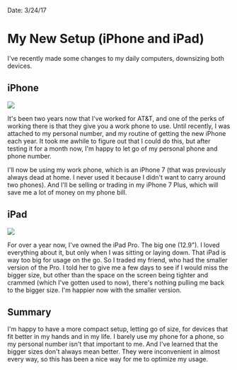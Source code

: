 Date: 3/24/17

# My New Setup (iPhone and iPad)

I've recently made some changes to my daily computers, downsizing both devices.

## iPhone

![](https://dl.dropboxusercontent.com/s/rwfdiqs51je7ag4/FullSizeRender.jpg)

It's been two years now that I've worked for AT&T, and one of the perks of working there is that they give you a work phone to use. Until recently, I was attached to my personal number, and my routine of getting the new iPhone each year. It took me awhile to figure out that I could do this, but after testing it for a month now, I'm happy to let go of my personal phone and phone number.

I'll now be using my work phone, which is an iPhone 7 (that was previously always dead at home. I never used it because I didn't want to carry around two phones). And I'll be selling or trading in my iPhone 7 Plus, which will save me a lot of money on my phone bill.

## iPad

![](https://dl.dropboxusercontent.com/s/yiux9c9xed4ii3w/87004E5E-44EC-4539-894D-8F850FA2053C.JPG)

For over a year now, I've owned the iPad Pro. The big one (12.9"). I loved everything about it, but only when I was sitting or laying down. That iPad is way too big for usage on the go. So I traded my friend, who had the smaller version of the Pro. I told her to give me a few days to see if I would miss the bigger size, but other than the space on the screen being tighter and crammed (which I've gotten used to now), there's nothing pulling me back to the bigger size. I'm happier now with the smaller version.

## Summary

I'm happy to have a more compact setup, letting go of size, for devices that fit better in my hands and in my life. I barely use my phone for a phone, so my personal number isn't that important to me. And I've learned that the bigger sizes don't always mean better. They were inconvenient in almost every way, so this has been a nice way for me to optimize my usage. 
